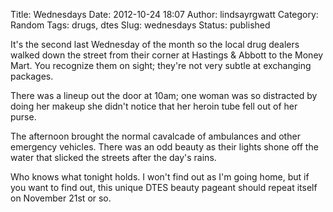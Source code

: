 Title: Wednesdays
Date: 2012-10-24 18:07
Author: lindsayrgwatt
Category: Random
Tags: drugs, dtes
Slug: wednesdays
Status: published

It's the second last Wednesday of the month so the local drug dealers walked down the street from their corner at Hastings & Abbott to the Money Mart. You recognize them on sight; they're not very subtle at exchanging packages.

There was a lineup out the door at 10am; one woman was so distracted by doing her makeup she didn't notice that her heroin tube fell out of her purse.

The afternoon brought the normal cavalcade of ambulances and other emergency vehicles. There was an odd beauty as their lights shone off the water that slicked the streets after the day's rains.

Who knows what tonight holds. I won't find out as I'm going home, but if you want to find out, this unique DTES beauty pageant should repeat itself on November 21st or so.
